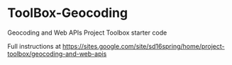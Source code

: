# ToolBox-Geocoding
Geocoding and Web APIs Project Toolbox starter code

Full instructions at https://sites.google.com/site/sd16spring/home/project-toolbox/geocoding-and-web-apis
